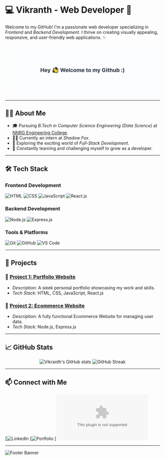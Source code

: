 # 💻 Vikranth - Web Developer 🚀

Welcome to my GitHub! I'm a passionate web developer specializing in *Frontend* and *Backend Development*. I thrive on creating visually appealing, responsive, and user-friendly web applications. ✨

![Profile Banner](https://raw.githubusercontent.com/johanneslo1/johanneslo1/master/welcome_banner.png) <!-- Replace with your custom banner -->

---

## 👨‍💻 About Me

- 🎓 Pursuing *B.Tech in Computer Science Engineering (Data Science)* at [NNRG Engineering College](https://nnrg.edu.in).
- 🧑‍💻 Currently an intern at *Shadow Fox*.
- 🚀 Exploring the exciting world of *Full-Stack Development*.
- 🌱 Constantly learning and challenging myself to grow as a developer.

---

## 🛠 Tech Stack

### Frontend Development
![HTML](https://img.shields.io/badge/-HTML-E34F26?logo=html5&logoColor=white&style=for-the-badge)
![CSS](https://img.shields.io/badge/-CSS-1572B6?logo=css3&logoColor=white&style=for-the-badge)
![JavaScript](https://img.shields.io/badge/-JavaScript-F7DF1E?logo=javascript&logoColor=black&style=for-the-badge)
![React.js](https://img.shields.io/badge/-React.js-61DAFB?logo=react&logoColor=black&style=for-the-badge)

### Backend Development
![Node.js](https://img.shields.io/badge/-Node.js-339933?logo=node.js&logoColor=white&style=for-the-badge)
![Express.js](https://img.shields.io/badge/-Express.js-000000?logo=express&logoColor=white&style=for-the-badge)

### Tools & Platforms
![Git](https://img.shields.io/badge/-Git-F05032?logo=git&logoColor=white&style=for-the-badge)
![GitHub](https://img.shields.io/badge/-GitHub-181717?logo=github&logoColor=white&style=for-the-badge)
![VS Code](https://img.shields.io/badge/-VS%20Code-007ACC?logo=visual-studio-code&logoColor=white&style=for-the-badge)


---

## 🚀 Projects

### 🌟 [Project 1: Portfolio Website](#)
- *Description:* A sleek personal portfolio showcasing my work and skills.
- *Tech Stack:* HTML, CSS, JavaScript, React.js

### 🌟 [Project 2: Ecommerce Website](#)
- *Description:* A fully functional Ecommerce Website for managing user data.
- *Tech Stack:* Node.js, Express.js

---

## 📈 GitHub Stats
<p align="center">
  <img src="https://github-readme-stats.vercel.app/api?username=Vikranth&show_icons=true&theme=radical" alt="Vikranth's GitHub stats" width="48%" />
  <img src="https://github-readme-streak-stats.herokuapp.com/?user=Vikranth&theme=radical" alt="GitHub Streak" width="48%" />
</p>

---

## 📫 Connect with Me

[![LinkedIn](https://www.linkedin.com/in/buttivikranth?utm_source=share&utm_campaign=share_via&utm_content=profile&utm_medium=android_app )
[![Portfolio](https://nimble-pixie-1aa82f.netlify.app/)
[![Email](buttivikranth64@gmail.com)

---

![Footer Banner](https://happycoding.io/tutorials/processing/images/input-13.png)


